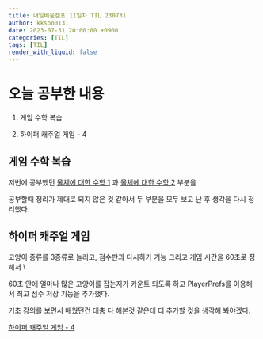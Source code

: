 ```yaml
---
title: 내일배움캠프 11일차 TIL 230731
author: kksoo0131
date: 2023-07-31 20:00:00 +0900
categories: [TIL]
tags: [TIL]
render_with_liquid: false
---
```


# 오늘 공부한 내용

1. 게임 수학 복습

2. 하이퍼 캐주얼 게임 - 4


## 게임 수학 복습

저번에 공부했던 [물체에 대한 수학 1](https://kksoo0131.github.io/posts/gameMathmatics-2/) 과 [물체에 대한 수학 2](https://kksoo0131.github.io/posts/gameMathmatics-2/) 부분을

공부할때 정리가 제대로 되지 않은 것 같아서 두 부분을 모두 보고 난 후 생각을 다시 정리했다.

## 하이퍼 캐주얼 게임

고양이 종류를 3종류로 늘리고, 점수판과 다시하기 기능 그리고 게임 시간을 60초로 정해서 \

60초 안에 얼마나 많은 고양이를 잡는지가 카운트 되도록 하고 PlayerPrefs를 이용해서 최고 점수 저장 기능을 추가했다.

기초 강의를 보면서 배웠던건 대충 다 해본것 같은데 더 추가할 것을 생각해 봐야겠다.

[하이퍼 캐주얼 게임 - 4 ](https://kksoo0131.github.io/posts/toyProject-hyperCasualGame-4/)

